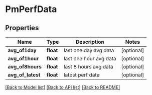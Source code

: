 # PmPerfData

## Properties
Name | Type | Description | Notes
------------ | ------------- | ------------- | -------------
**avg_of1day** | **float** | last one day avg data | [optional] 
**avg_of1hour** | **float** | last one hour avg data | [optional] 
**avg_of8hours** | **float** | last 8 hours avg data | [optional] 
**avg_of_latest** | **float** | latest perf data | [optional] 

[[Back to Model list]](../README.md#documentation-for-models) [[Back to API list]](../README.md#documentation-for-api-endpoints) [[Back to README]](../README.md)


